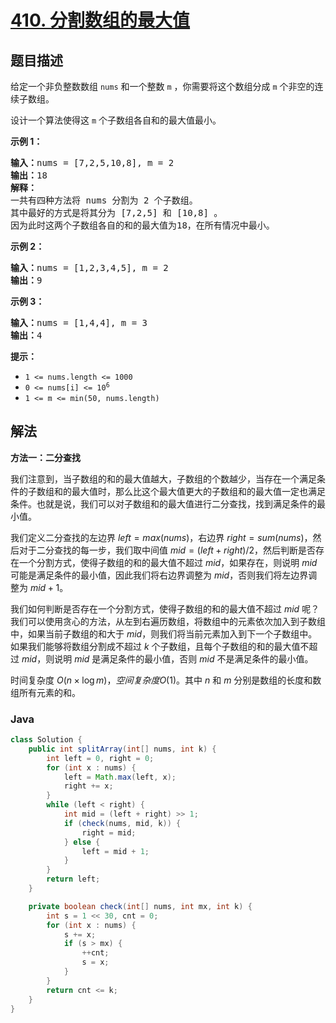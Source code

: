# [410. 分割数组的最大值](https://leetcode.cn/problems/split-array-largest-sum)

## 题目描述

<p>给定一个非负整数数组 <code>nums</code> 和一个整数&nbsp;<code>m</code> ，你需要将这个数组分成&nbsp;<code>m</code><em>&nbsp;</em>个非空的连续子数组。</p>

<p>设计一个算法使得这&nbsp;<code>m</code><em>&nbsp;</em>个子数组各自和的最大值最小。</p>

<p><strong>示例 1：</strong></p>

<pre>
<strong>输入：</strong>nums = [7,2,5,10,8], m = 2
<strong>输出：</strong>18
<strong>解释：</strong>
一共有四种方法将 nums 分割为 2 个子数组。 
其中最好的方式是将其分为 [7,2,5] 和 [10,8] 。
因为此时这两个子数组各自的和的最大值为18，在所有情况中最小。</pre>

<p><strong>示例 2：</strong></p>

<pre>
<strong>输入：</strong>nums = [1,2,3,4,5], m = 2
<strong>输出：</strong>9
</pre>

<p><strong>示例 3：</strong></p>

<pre>
<strong>输入：</strong>nums = [1,4,4], m = 3
<strong>输出：</strong>4
</pre>

<p><strong>提示：</strong></p>

<ul>
	<li><code>1 &lt;= nums.length &lt;= 1000</code></li>
	<li><code>0 &lt;= nums[i] &lt;= 10<sup>6</sup></code></li>
	<li><code>1 &lt;= m &lt;= min(50, nums.length)</code></li>
</ul>

## 解法

**方法一：二分查找**

我们注意到，当子数组的和的最大值越大，子数组的个数越少，当存在一个满足条件的子数组和的最大值时，那么比这个最大值更大的子数组和的最大值一定也满足条件。也就是说，我们可以对子数组和的最大值进行二分查找，找到满足条件的最小值。

我们定义二分查找的左边界 $left = max(nums)$，右边界 $right = sum(nums)$，然后对于二分查找的每一步，我们取中间值 $mid = (left + right) / 2$，然后判断是否存在一个分割方式，使得子数组的和的最大值不超过 $mid$，如果存在，则说明 $mid$ 可能是满足条件的最小值，因此我们将右边界调整为 $mid$，否则我们将左边界调整为 $mid + 1$。

我们如何判断是否存在一个分割方式，使得子数组的和的最大值不超过 $mid$ 呢？我们可以使用贪心的方法，从左到右遍历数组，将数组中的元素依次加入到子数组中，如果当前子数组的和大于 $mid$，则我们将当前元素加入到下一个子数组中。如果我们能够将数组分割成不超过 $k$ 个子数组，且每个子数组的和的最大值不超过 $mid$，则说明 $mid$ 是满足条件的最小值，否则 $mid$ 不是满足条件的最小值。

时间复杂度 $O(n \times \log m)，空间复杂度 O(1)$。其中 $n$ 和 $m$ 分别是数组的长度和数组所有元素的和。

### **Java**

```java
class Solution {
    public int splitArray(int[] nums, int k) {
        int left = 0, right = 0;
        for (int x : nums) {
            left = Math.max(left, x);
            right += x;
        }
        while (left < right) {
            int mid = (left + right) >> 1;
            if (check(nums, mid, k)) {
                right = mid;
            } else {
                left = mid + 1;
            }
        }
        return left;
    }

    private boolean check(int[] nums, int mx, int k) {
        int s = 1 << 30, cnt = 0;
        for (int x : nums) {
            s += x;
            if (s > mx) {
                ++cnt;
                s = x;
            }
        }
        return cnt <= k;
    }
}
```
